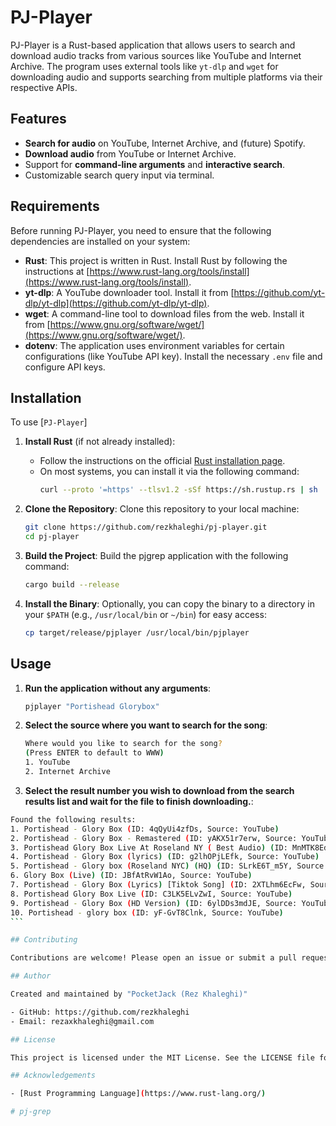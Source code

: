 # PJ-Player

PJ-Player is a Rust-based application that allows users to search and download audio tracks from various sources like YouTube and Internet Archive. The program uses external tools like `yt-dlp` and `wget` for downloading audio and supports searching from multiple platforms via their respective APIs.

## Features

- **Search for audio** on YouTube, Internet Archive, and (future) Spotify.
- **Download audio** from YouTube or Internet Archive.
- Support for **command-line arguments** and **interactive search**.
- Customizable search query input via terminal.

## Requirements

Before running PJ-Player, you need to ensure that the following dependencies are installed on your system:

- **Rust**: This project is written in Rust. Install Rust by following the instructions at [https://www.rust-lang.org/tools/install](https://www.rust-lang.org/tools/install).
- **yt-dlp**: A YouTube downloader tool. Install it from [https://github.com/yt-dlp/yt-dlp](https://github.com/yt-dlp/yt-dlp).
- **wget**: A command-line tool to download files from the web. Install it from [https://www.gnu.org/software/wget/](https://www.gnu.org/software/wget/).
- **dotenv**: The application uses environment variables for certain configurations (like YouTube API key). Install the necessary `.env` file and configure API keys.

## Installation

To use [`PJ-Player`]

1. **Install Rust** (if not already installed):

   - Follow the instructions on the official [Rust installation page](https://www.rust-lang.org/tools/install).
   - On most systems, you can install it via the following command:
     ```sh
     curl --proto '=https' --tlsv1.2 -sSf https://sh.rustup.rs | sh
     ```

2. **Clone the Repository**:
   Clone this repository to your local machine:

   ```sh
   git clone https://github.com/rezkhaleghi/pj-player.git
   cd pj-player
   ```

3. **Build the Project**:
   Build the pjgrep application with the following command:

   ```sh
   cargo build --release
   ```

4. **Install the Binary**:
   Optionally, you can copy the binary to a directory in your `$PATH` (e.g., `/usr/local/bin` or `~/bin`) for easy access:

   ```sh
   cp target/release/pjplayer /usr/local/bin/pjplayer
   ```

## Usage

1. **Run the application without any arguments**:

   ```sh
   pjplayer "Portishead Glorybox"
   ```

2. **Select the source where you want to search for the song**:

   ```sh
   Where would you like to search for the song?
   (Press ENTER to default to WWW)
   1. YouTube
   2. Internet Archive
   ```

3. **Select the result number you wish to download from the search results list and wait for the file to finish downloading.**:

````sh
Found the following results:
1. Portishead - Glory Box (ID: 4qQyUi4zfDs, Source: YouTube)
2. Portishead - Glory Box - Remastered (ID: yAKX51r7erw, Source: YouTube)
3. Portishead Glory Box Live At Roseland NY ( Best Audio) (ID: MnMTK8EdsOc, Source: YouTube)
4. Portishead - Glory Box (lyrics) (ID: g2lhOPjLEfk, Source: YouTube)
5. Portishead - Glory box (Roseland NYC) (HQ) (ID: SLrkE6T_m5Y, Source: YouTube)
6. Glory Box (Live) (ID: JBfAtRvW1Ao, Source: YouTube)
7. Portishead - Glory Box (Lyrics) [Tiktok Song] (ID: 2XTLhm6EcFw, Source: YouTube)
8. Portishead Glory Box Live (ID: C3LK5ELvZwI, Source: YouTube)
9. Portishead - Glory Box (HD Version) (ID: 6ylDDs3mdJE, Source: YouTube)
10. Portishead - glory box (ID: yF-GvT8Clnk, Source: YouTube)
```

## Contributing

Contributions are welcome! Please open an issue or submit a pull request on GitHub.

## Author

Created and maintained by "PocketJack (Rez Khaleghi)"

- GitHub: https://github.com/rezkhaleghi
- Email: rezaxkhaleghi@gmail.com

## License

This project is licensed under the MIT License. See the LICENSE file for details.

## Acknowledgements

- [Rust Programming Language](https://www.rust-lang.org/)

# pj-grep
````
